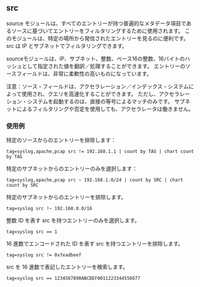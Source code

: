 ## src

source モジュールは、すべてのエントリーが持つ普遍的なメタデータ項目であるソースに基づいてエントリーをフィルタリングするために使用されます。 このモジュールは、特定の場所から発信されたエントリーを見るのに便利です。 src は IP とサブネットでフィルタリングできます。

sourceモジュールは、IP、サブネット、整数、ベース16の整数、16バイトのハッシュとして指定された値を翻訳／処理することができます。 エントリーのソースフィールドは、非常に柔軟性の高いものになっています。

注意：ソース・フィールドは、アクセラレーション／インデックス・システムによって使用され、クエリを高速化することができます。 ただし、アクセラレーション・システムを起動するのは、直接の等号によるマッチのみです。 サブネットによるフィルタリングや否定を使用しても、アクセラレータは働きません。

### 使用例

特定のソースからのエントリーを排除します：

```
tag=syslog,apache,pcap src != 192.168.1.1 | count by TAG | chart count by TAG
```

特定のサブネットからのエントリーのみを選択します：

```
tag=syslog,apache,pcap src ~ 192.168.1.0/24 | count by SRC | chart count by SRC
```

特定のサブネットからのエントリーを排除します。

```
tag=syslog src !~ 192.168.0.0/16
```

整数 ID を表す src を持つエントリーのみを選択します。

```
tag=syslog src == 1
```

16 進数でエンコードされた ID を表す src を持つエントリーを排除します。

```
tag=syslog src != 0xfeadbeef
```

src を 16 進数で表記したエントリーを検索します。

```
tag=syslog src == 1234567890ABCDEF0011223344556677
```
